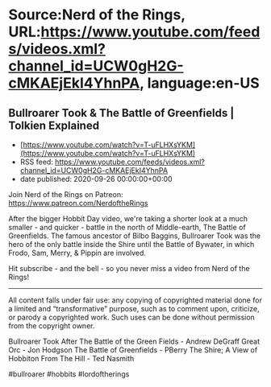 # Source:Nerd of the Rings, URL:https://www.youtube.com/feeds/videos.xml?channel_id=UCW0gH2G-cMKAEjEkI4YhnPA, language:en-US

## Bullroarer Took & The Battle of Greenfields | Tolkien Explained
 - [https://www.youtube.com/watch?v=T-uFLHXsYKM](https://www.youtube.com/watch?v=T-uFLHXsYKM)
 - RSS feed: https://www.youtube.com/feeds/videos.xml?channel_id=UCW0gH2G-cMKAEjEkI4YhnPA
 - date published: 2020-09-26 00:00:00+00:00

Join Nerd of the Rings on Patreon: https://www.patreon.com/NerdoftheRings

After the bigger Hobbit Day video, we're taking a shorter look at a much smaller - and quicker - battle in the north of Middle-earth, The Battle of Greenfields.  The famous ancestor of Bilbo Baggins, Bullroarer Took was the hero of the only battle inside the Shire until the Battle of Bywater, in which Frodo, Sam, Merry, & Pippin are involved.

Hit subscribe - and the bell - so you never miss a video from Nerd of the Rings! 


-------------- 
All content falls under fair use: any copying of copyrighted material done for a limited and “transformative” purpose, such as to comment upon, criticize, or parody a copyrighted work. Such uses can be done without permission from the copyright owner. 

Bullroarer Took After The Battle of the Green Fields - Andrew DeGraff
Great Orc - Jon Hodgson
The Battle of Greenfields - PBerry
The Shire; A View of Hobbiton From The Hill - Ted Nasmith

#bullroarer #hobbits #lordoftherings

